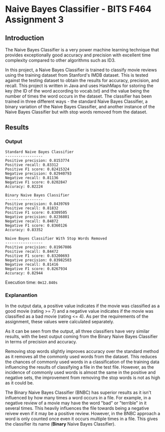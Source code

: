 # Naive Bayes Classifier - BITS F464 Assignment 3

## Introduction

The Naive Bayes Classifier is a very power machine learning technique that provides exceptionally good accuracy and precision with excellent time complexity compared to other algorithms such as ID3.

In this project, a Naive Bayes Classifier is trained to classify movie reviews using the training dataset from Stanford's IMDB dataset. This is tested against the testing dataset to obtain the results for accuracy, precision, and recall. This project is written in Java and uses HashMaps for sstoring the key (the ID of the word according to vocab.txt) and the value being the number of times the word occurs in the dataset. The classifier has been trained in three different ways - the standard Naive Bayes Classifier, a binary variation of the Naive Bayes Classifier, and another instance of the Naive Bayes Classifier but with stop words removed from the dataset.

## Results

### Output

```
Standard Naive Bayes Classifier
-----------------
Positive precision: 0.8153774
Positive recall: 0.83312
Positive F1 score: 0.82415324
Negative precision: 0.82940793
Negative recall: 0.81136
Negative F1 score: 0.8202847
Accuracy: 0.82224

Binary Naive Bayes Classifier
-----------------
Positive precision: 0.8439769
Positive recall: 0.81832
Positive F1 score: 0.8309505
Negative precision: 0.8236801
Negative recall: 0.84872
Negative F1 score: 0.8360126
Accuracy: 0.83352

Naive Bayes Classifier With Stop Words Removed
-----------------
Positive precision: 0.81967086
Positive recall: 0.84472
Positive F1 score: 0.83200693
Negative precision: 0.83982503
Negative recall: 0.81416
Negative F1 score: 0.8267934
Accuracy: 0.82944
```

Execution time: ```0m12.840s```

### Explanantion

In the output data, a positive value indicates if the movie was classified as a good movie (rating >= 7) and a negative value indicates if the movie was classified as a bad movie (rating <= 4). As per the requirements of the assignment, these values were calculated separately.

As it can be seen from the output, all three classifiers have very similar results, with the best output coming from the Binary Naive Bayes Classifier in terms of precision and accuracy.

Removing stop words slightly improves accuracy over the standard method as it removes all the commonly used words from the dataset. This reduces the chances of commonly used words in a classification of the training data influencing the results of classifying a file in the test file. However, as the incidence of commonly used words is almost the same in the positive and negative sets, the improvement from removing the stop words is not as high as it could be.

The Binary Naive Bayes Classifier (BNBC) has superior results as it isn't influenced by how many times a word occurs in a file. For example, in a negative review of a movie may have the word "bad" or "terrible" in it several times. This heavily influences the file towards being a negative reivew even if it may be a positive review. However, in the BNBC approach a word is only counted once even it occurs multiple times in a file. This gives the classifier its name (**Binary** Naive Bayes Classifier).
